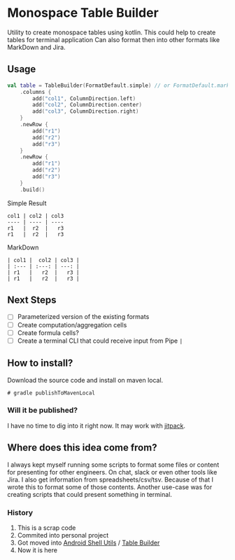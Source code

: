 # Monospace Table Builder
Utility to create monospace tables using kotlin.
This could help to create tables for terminal application
Can also format then into other formats like MarkDown and Jira.

## Usage
```kotlin
val table = TableBuilder(FormatDefault.simple) // or FormatDefault.markdown 
    .columns {
        add("col1", ColumnDirection.left)
        add("col2", ColumnDirection.center)
        add("col3", ColumnDirection.right)
    }
    .newRow {
        add("r1")
        add("r2")
        add("r3")
    }
    .newRow {
        add("r1")
        add("r2")
        add("r3")
    }
    .build()
```

Simple Result
```
col1 | col2 | col3
---- | ---- | ----
r1   |  r2  |   r3
r1   |  r2  |   r3
```

MarkDown
```
| col1 |  col2 | col3 |
| :--- | :---: | ---: |
| r1   |   r2  |   r3 |
| r1   |   r2  |   r3 |
```

## Next Steps
* [ ] Parameterized version of the existing formats
* [ ] Create computation/aggregation cells
* [ ] Create formula cells?
* [ ] Create a terminal CLI that could receive input from Pipe `|`

## How to install?
Download the source code and install on maven local.
```
# gradle publishToMavenLocal
```

### Will it be published?
I have no time to dig into it right now.
It may work with [jitpack](https://jitpack.io/).


## Where does this idea come from?
I always kept myself running some scripts to format some files or content for presenting for other engineers.
On chat, slack or even other tools like Jira.
I also get information from spreadsheets/csv/tsv.
Because of that I wrote this to format some of those contents.
Another use-case was for creating scripts that could present something in terminal.

### History
1. This is a scrap code
2. Commited into personal project
3. Got moved into [Android Shell Utils](https://github.com/brunodles/AndroidShellUtils) / [Table Builder](https://github.com/brunodles/AndroidShellUtils/tree/main/table_builder)
4. Now it is here
